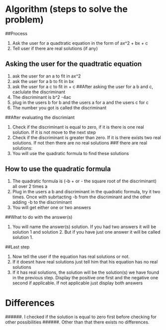 # Algorithm (steps to solve the problem)

##Process
1. Ask the user for a quadtratic equation in the form of ax^2 + bx + c
2. Tell user if there are real solutions (if any)
## Asking the user for the quadtratic equation 
1. ask the user for an a to fit in ax^2
2. ask the user for a b to fit in bx
3. ask the user for a c to fit in + c
##After asking the user for a b and c, caclulate the discriminant
1. The discriminant is b^2 -4ac
2. plug in the users b for b and the users a for a and the users c for c
3. The number you got is called the discriminant 

##After evaluating the discrimiant
1. Check if the discriminant is equal to zero, if it is there is one real solution. If it is not move to the next step
2. Check if the discriminant is greater than zero. If it is there exists two real solutions. If not then there are no real solutions
##If there are real solutions:
1. You will use the quadratic formula to find these solutions

## How to use the quadratic formula

1. The quadratic formula is (-b + or - the square root of the discriminant) all over 2 times a
2. Plug in the users a b and discriminant in the quadratic formula, try it two times. Once with subrtacting -b from the discriminant and the other adding -b to the discriminant
3. You will get either one or two answers

##What to do with the answer(s)

1. You will name the answer(s) solution. If you had two answers it will be solution 1 and solution 2. But if you have just one answer it will be called solution 1.

##Last step
1. Now tell the user if the equation has real solutions or not.
2. If it doesnt have real solutions just tell him that his equation has no real solutions
3. If it has real solutions, the solution will be the solution(s) we have found in the previous step. Display the positive one first and the negative one second if applicable. If not applicable just display both answers
# Differences
######. I checked if the solution is equal to zero first before checking for other possibilities 
######. Other than that there exists no differences.